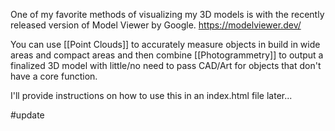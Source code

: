 One of my favorite methods of visualizing my 3D models is with the recently released version of Model Viewer by Google. 
https://modelviewer.dev/ 

You can use [[Point Clouds]] to accurately measure objects in build in wide areas and compact areas and then combine [[Photogrammetry]] to output a finalized 3D model with little/no need to pass CAD/Art for objects that don't have a core function. 

I'll provide instructions on how to use this in an index.html file later... 

#update